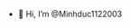 - 👋 Hi, I’m @Minhduc1122003

<!---
Minhduc1122003/Minhduc1122003 is a ✨ special ✨ repository because its `README.md` (this file) appears on your GitHub profile.
You can click the Preview link to take a look at your changes.
--->
